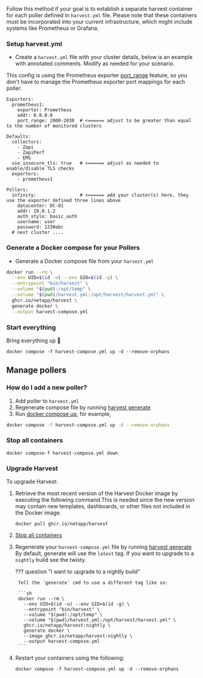 Follow this method if your goal is to establish a separate harvest container for each poller defined in `harvest.yml` file. Please note that these containers must be incorporated into your current infrastructure, which might include systems like Prometheus or Grafana.

### Setup harvest.yml

- Create a `harvest.yml` file with your cluster details, below is an example with annotated comments. Modify as needed
  for your scenario.

This config is using the Prometheus
exporter [port_range](../prometheus-exporter.md#port_range)
feature, so you don't have to manage the Prometheus exporter port mappings for each poller.

```
Exporters:
  prometheus1:
    exporter: Prometheus
    addr: 0.0.0.0
    port_range: 2000-2030  # <====== adjust to be greater than equal to the number of monitored clusters

Defaults:
  collectors:
    - Zapi
    - ZapiPerf
    - EMS
  use_insecure_tls: true   # <====== adjust as needed to enable/disable TLS checks 
  exporters:
    - prometheus1

Pollers:
  infinity:                # <====== add your cluster(s) here, they use the exporter defined three lines above
    datacenter: DC-01
    addr: 10.0.1.2
    auth_style: basic_auth
    username: user
    password: 123#abc
  # next cluster ....  
```

### Generate a Docker compose for your Pollers

- Generate a Docker compose file from your `harvest.yml`

```sh
docker run --rm \
  --env UID=$(id -u) --env GID=$(id -g) \
  --entrypoint "bin/harvest" \
  --volume "$(pwd):/opt/temp" \
  --volume "$(pwd)/harvest.yml:/opt/harvest/harvest.yml" \
  ghcr.io/netapp/harvest \
  generate docker \
  --output harvest-compose.yml
```

### Start everything

Bring everything up :rocket:

```
docker compose -f harvest-compose.yml up -d --remove-orphans
```


## Manage pollers

### How do I add a new poller?

1. Add poller to `harvest.yml`
2. Regenerate compose file by running [harvest generate](#generate-a-docker-compose-for-your-pollers)
3. Run [docker compose up](#start-everything), for example,

```bash
docker compose -f harvest-compose.yml up -d --remove-orphans
```

### Stop all containers

```
docker compose-f harvest-compose.yml down
```

### Upgrade Harvest

To upgrade Harvest:

1. Retrieve the most recent version of the Harvest Docker image by executing the following command.This is needed since the new version may contain new templates, dashboards, or other files not included in the Docker
   image.
   ```
   docker pull ghcr.io/netapp/harvest
   ```

2. [Stop all containers](#stop-all-containers)

3. Regenerate your `harvest-compose.yml` file by
   running [harvest generate](#generate-a-docker-compose-for-your-pollers)
   By default, generate will use the `latest` tag. If you want to upgrade to a `nightly` build see the twisty.

    ??? question "I want to upgrade to a nightly build"

        Tell the `generate` cmd to use a different tag like so:

        ```sh
        docker run --rm \
          --env UID=$(id -u) --env GID=$(id -g) \
          --entrypoint "bin/harvest" \
          --volume "$(pwd):/opt/temp" \
          --volume "$(pwd)/harvest.yml:/opt/harvest/harvest.yml" \
          ghcr.io/netapp/harvest:nightly \
          generate docker \
          --image ghcr.io/netapp/harvest:nightly \
          --output harvest-compose.yml
        ```

4. Restart your containers using the following:

   ```
   docker compose -f harvest-compose.yml up -d --remove-orphans
   ```
